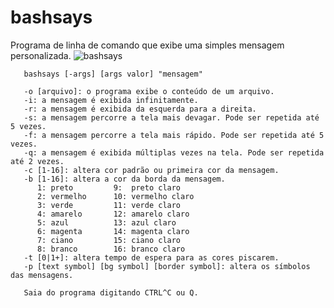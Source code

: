 # bashsays

Programa de linha de comando que exibe uma simples mensagem personalizada.
![bashsays](https://github.com/KaiXtr/bashsays/assets/42985693/6302ea3c-021e-4cab-a9bf-a5a1f97fd2fa)
   
```
   bashsays [-args] [args valor] "mensagem"

   -o [arquivo]: o programa exibe o conteúdo de um arquivo.
   -i: a mensagem é exibida infinitamente.
   -r: a mensagem é exibida da esquerda para a direita.
   -s: a mensagem percorre a tela mais devagar. Pode ser repetida até 5 vezes.
   -f: a mensagem percorre a tela mais rápido. Pode ser repetida até 5 vezes.
   -q: a mensagem é exibida múltiplas vezes na tela. Pode ser repetida até 2 vezes.
   -c [1-16]: altera cor padrão ou primeira cor da mensagem.
   -b [1-16]: altera a cor da borda da mensagem.
      1: preto         9:  preto claro
      2: vermelho      10: vermelho claro
      3: verde         11: verde claro
      4: amarelo       12: amarelo claro
      5: azul          13: azul claro
      6: magenta       14: magenta claro
      7: ciano         15: ciano claro
      8: branco        16: branco claro
   -t [0|1+]: altera tempo de espera para as cores piscarem.
   -p [text symbol] [bg symbol] [border symbol]: altera os símbolos das mensagens.

   Saia do programa digitando CTRL^C ou Q.
```
 
